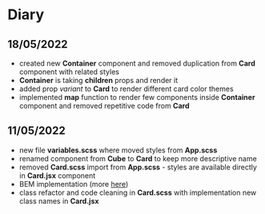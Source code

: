 # Diary

## 18/05/2022

- created new **Container** component and removed duplication from **Card** component with related styles
- **Container** is taking **children** props and render it
- added prop _variant_ to **Card** to render different card color themes
- implemented **map** function to render few components inside **Container** component and removed repetitive code from **Card**

## 11/05/2022

- new file **variables.scss** where moved styles from **App.scss**
- renamed component from **Cube** to **Card** to keep more descriptive name
- removed **Card.scss** import from **App.scss** - styles are available directly in **Card.jsx** component
- BEM implementation (more [here](http://getbem.com/naming/))
- class refactor and code cleaning in **Card.scss** with implementation new class names in **Card.jsx**
